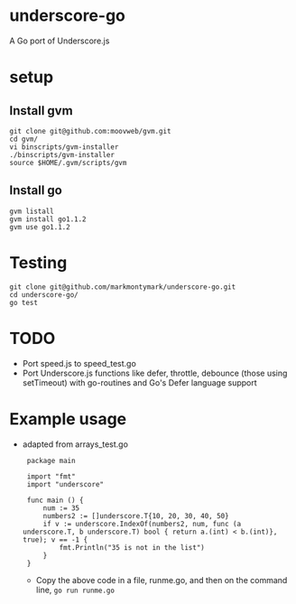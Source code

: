 # underscore-go

A Go port of Underscore.js

# setup

## Install gvm

	git clone git@github.com:moovweb/gvm.git
	cd gvm/
	vi binscripts/gvm-installer 
	./binscripts/gvm-installer 
	source $HOME/.gvm/scripts/gvm

## Install go

	gvm listall
	gvm install go1.1.2
	gvm use go1.1.2


# Testing

	git clone git@github.com/markmontymark/underscore-go.git
	cd underscore-go/
	go test

# TODO

 -	Port speed.js to speed\_test.go
 - Port Underscore.js functions like defer, throttle, debounce (those using setTimeout) with go-routines and Go's Defer language support

# Example usage

 - adapted from arrays\_test.go

		package main

		import "fmt"
		import "underscore"

		func main () {
			num := 35
			numbers2 := []underscore.T{10, 20, 30, 40, 50}
			if v := underscore.IndexOf(numbers2, num, func (a underscore.T, b underscore.T) bool { return a.(int) < b.(int)}, true); v == -1 {
				fmt.Println("35 is not in the list")
			}
		}

	- Copy the above code in a file, runme.go, and then on the command line, `go run runme.go`

